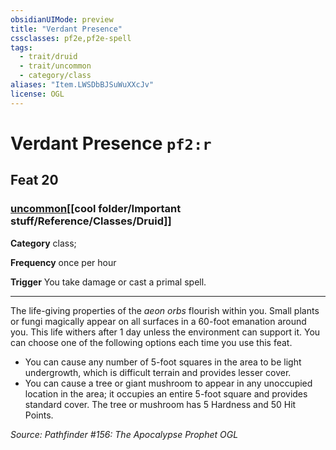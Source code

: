 ```yaml
---
obsidianUIMode: preview
title: "Verdant Presence"
cssclasses: pf2e,pf2e-spell
tags:
  - trait/druid
  - trait/uncommon
  - category/class
aliases: "Item.LWSDbBJSuWuXXcJv"
license: OGL
---
```

# Verdant Presence `pf2:r`
## Feat 20
### [uncommon](cool%20folder/Important%20stuff/Bestiary/zz_traits/uncommon.md "Uncommon Rarity Trait")[[cool folder/Important stuff/Reference/Classes/Druid]]

**Category** class; 




**Frequency** once per hour

**Trigger** You take damage or cast a primal spell.

* * *

The life-giving properties of the _aeon orbs_ flourish within you. Small plants or fungi magically appear on all surfaces in a 60-foot emanation around you. This life withers after 1 day unless the environment can support it. You can choose one of the following options each time you use this feat.

*   You can cause any number of 5-foot squares in the area to be light undergrowth, which is difficult terrain and provides lesser cover.
*   You can cause a tree or giant mushroom to appear in any unoccupied location in the area; it occupies an entire 5-foot square and provides standard cover. The tree or mushroom has 5 Hardness and 50 Hit Points.

*Source: Pathfinder #156: The Apocalypse Prophet*
*OGL*